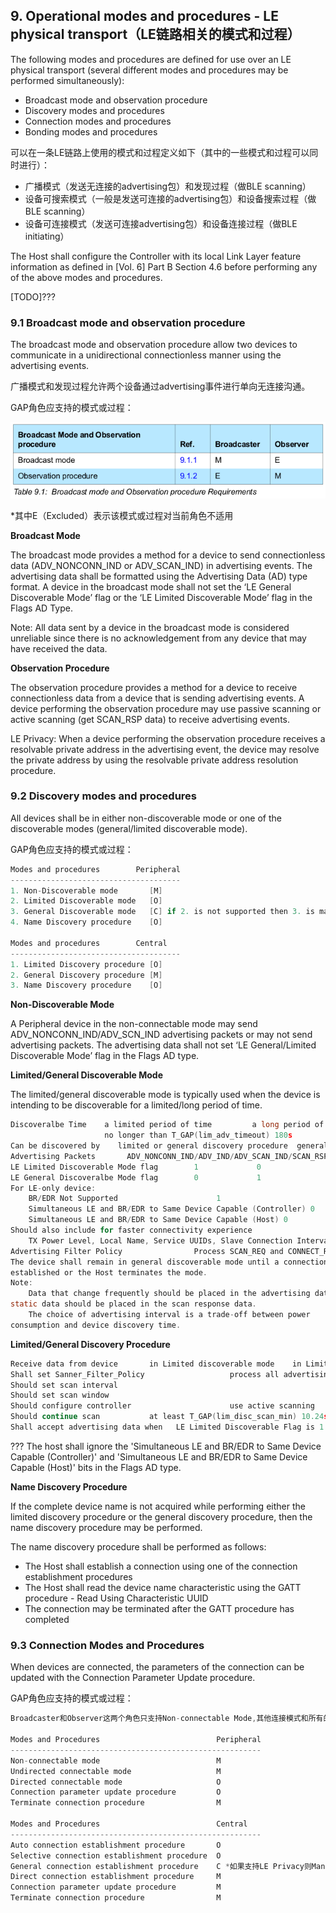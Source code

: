 
## 9. Operational modes and procedures - LE physical transport（LE链路相关的模式和过程）

The following modes and procedures are defined for use over an LE physical transport (several different
modes and procedures may be performed simultaneously):
- Broadcast mode and observation procedure
- Discovery modes and procedures
- Connection modes and procedures
- Bonding modes and procedures

可以在一条LE链路上使用的模式和过程定义如下（其中的一些模式和过程可以同时进行）：
- 广播模式（发送无连接的advertising包）和发现过程（做BLE scanning）
- 设备可搜索模式（一般是发送可连接的advertising包）和设备搜索过程（做BLE scanning）
- 设备可连接模式（发送可连接advertising包）和设备连接过程（做BLE initiating）

The Host shall configure the Controller with its local Link Layer feature
information as defined in [Vol. 6] Part B Section 4.6 before performing any of
the above modes and procedures.

[TODO]???

### 9.1 Broadcast mode and observation procedure

The broadcast mode and observation procedure allow two devices to
communicate in a unidirectional connectionless manner using the advertising
events.

广播模式和发现过程允许两个设备通过advertising事件进行单向无连接沟通。

GAP角色应支持的模式或过程：

![Broadcast mode and observation procedure requirements](./assets/broadcast-mode-and-observation-procedure-requirements.png)

\*其中E（Excluded）表示该模式或过程对当前角色不适用

**Broadcast Mode**

The broadcast mode provides a method for a device to send connectionless
data (ADV_NONCONN_IND or ADV_SCAN_IND) in advertising events.
The advertising data shall be formatted using the Advertising Data (AD) type
format.
A device in the broadcast mode shall not set the ‘LE General Discoverable Mode’
flag or the ‘LE Limited Discoverable Mode’ flag in the Flags AD Type.

Note: All data sent by a device in the broadcast mode is considered unreliable
since there is no acknowledgement from any device that may have received
the data.

**Observation Procedure**

The observation procedure provides a method for a device to receive
connectionless data from a device that is sending advertising events.
A device performing the observation procedure may use passive scanning or
active scanning (get SCAN_RSP data) to receive advertising events.

LE Privacy: When a device performing the observation procedure receives a resolvable
private address in the advertising event, the device may resolve the private address
by using the resolvable private address resolution procedure.

### 9.2 Discovery modes and procedures

All devices shall be in either non-discoverable mode or one of the discoverable
modes (general/limited discoverable mode).

GAP角色应支持的模式或过程：
```c
Modes and procedures        Peripheral
--------------------------------------
1. Non-Discoverable mode       [M]
2. Limited Discoverable mode   [O]
3. General Discoverable mode   [C] if 2. is not supported then 3. is mandatory, otherwise optional.
4. Name Discovery procedure    [O]

Modes and procedures        Central
--------------------------------------
1. Limited Discovery procedure [O]
2. General Discovery procedure [M]
3. Name Discovery procedure    [O]
```

**Non-Discoverable Mode**

A Peripheral device in the non-connectable mode may send ADV_NONCONN_IND/ADV_SCN_IND advertising packets
or may not send advertising packets.
The advertising data shall not set ‘LE General/Limited Discoverable Mode’ flag in the Flags AD type.

**Limited/General Discoverable Mode**

The limited/general discoverable mode is typically used when the device is intending to be
discoverable for a limited/long period of time.

```c
Discoveralbe Time    a limited period of time         a long period of time
                     no longer than T_GAP(lim_adv_timeout) 180s
Can be discovered by    limited or general discovery procedure  general discovery procedure
Advertising Packets       ADV_NONCONN_IND/ADV_IND/ADV_SCAN_IND/SCAN_RSP
LE Limited Discoverable Mode flag        1             0
LE General Discoveralbe Mode flag        0             1
For LE-only device:
    BR/EDR Not Supported                      1
    Simultaneous LE and BR/EDR to Same Device Capable (Controller) 0
    Simultaneous LE and BR/EDR to Same Device Capable (Host) 0
Should also include for faster connectivity experience
    TX Power Level, Local Name, Service UUIDs, Slave Connection Interval Range
Advertising Filter Policy                Process SCAN_REQ and CONNECT_REQ from all devices
The device shall remain in general discoverable mode until a connection is
established or the Host terminates the mode.
Note:
    Data that change frequently should be placed in the advertising data and
static data should be placed in the scan response data.
    The choice of advertising interval is a trade-off between power
consumption and device discovery time.
```

**Limited/General Discovery Procedure**
```c
Receive data from device       in Limited discoverable mode    in Limited and Gernal discoverable mode
Shall set Sanner_Filter_Policy                   process all advertising packets
Should set scan interval
Should set scan window
Should configure controller                      use active scanning
Should continue scan           at least T_GAP(lim_disc_scan_min) 10.24s   at least T_GAP(gen_disc_scan_min) 10.24s
Shall accept advertising data when   LE Limited Discoverable Flag is 1   LE Limited or General Discoverable Flag is 1
```
???
The host shall ignore the 'Simultaneous LE and BR/EDR to Same Device
Capable (Controller)' and 'Simultaneous LE and BR/EDR to Same Device
Capable (Host)' bits in the Flags AD type.

**Name Discovery Procedure**

If the complete device name is not acquired while performing either the limited
discovery procedure or the general discovery procedure, then the name
discovery procedure may be performed.

The name discovery procedure shall be performed as follows:
- The Host shall establish a connection using one of the connection establishment procedures
- The Host shall read the device name characteristic using the GATT procedure - Read Using Characteristic UUID
- The connection may be terminated after the GATT procedure has completed

### 9.3 Connection Modes and Procedures

When devices are connected, the parameters of the connection can be
updated with the Connection Parameter Update procedure.

GAP角色应支持的模式或过程：
```c
Broadcaster和Observer这两个角色只支持Non-connectable Mode,其他连接模式和所有的连接过程都不支持。

Modes and Procedures                          Peripheral
--------------------------------------------------------
Non-connectable mode                          M
Undirected connectable mode                   M
Directed connectable mode                     O
Connection parameter update procedure         O
Terminate connection procedure                M

Modes and Procedures                          Central
--------------------------------------------------------
Auto connection establishment procedure       O
Selective connection establishment procedure  O
General connection establishment procedure    C *如果支持LE Privacy则Mandatory，否则Optional
Direct connection establishment procedure     M
Connection parameter update procedure         M
Terminate connection procedure                M
```
